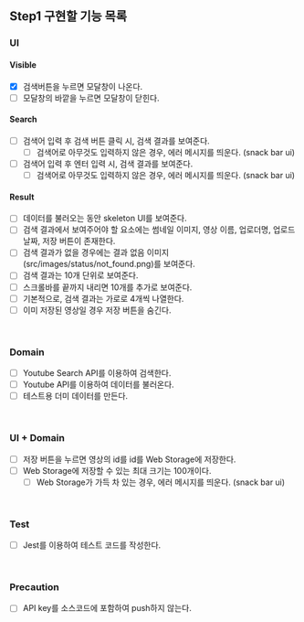 ## Step1 구현할 기능 목록

### UI

#### Visible

- [x] 검색버튼을 누르면 모달창이 나온다.
- [ ] 모달창의 바깥을 누르면 모달창이 닫힌다.

#### Search

- [ ] 검색어 입력 후 검색 버튼 클릭 시, 검색 결과를 보여준다.
  - [ ] 검색어로 아무것도 입력하지 않은 경우, 에러 메시지를 띄운다. (snack bar ui)
- [ ] 검색어 입력 후 엔터 입력 시, 검색 결과를 보여준다.
  - [ ] 검색어로 아무것도 입력하지 않은 경우, 에러 메시지를 띄운다. (snack bar ui)

#### Result

- [ ] 데이터를 불러오는 동안 skeleton UI를 보여준다.
- [ ] 검색 결과에서 보여주어야 할 요소에는 썸네일 이미지, 영상 이름, 업로더명, 업로드 날짜, 저장 버튼이 존재한다.
- [ ] 검색 결과가 없을 경우에는 결과 없음 이미지(src/images/status/not_found.png)를 보여준다.
- [ ] 검색 결과는 10개 단위로 보여준다.
- [ ] 스크롤바를 끝까지 내리면 10개를 추가로 보여준다.
- [ ] 기본적으로, 검색 결과는 가로로 4개씩 나열한다.
- [ ] 이미 저장된 영상일 경우 저장 버튼을 숨긴다.

<br>

### Domain

- [ ] Youtube Search API를 이용하여 검색한다.
- [ ] Youtube API를 이용하여 데이터를 불러온다.
- [ ] 테스트용 더미 데이터를 만든다.

<br>

### UI + Domain

- [ ] 저장 버튼을 누르면 영상의 id를 id를 Web Storage에 저장한다.
- [ ] Web Storage에 저장할 수 있는 최대 크기는 100개이다.
  - [ ] Web Storage가 가득 차 있는 경우, 에러 메시지를 띄운다. (snack bar ui)

<br>

### Test

- [ ] Jest를 이용하여 테스트 코드를 작성한다.

<br>

### Precaution

- [ ] API key를 소스코드에 포함하여 push하지 않는다.

